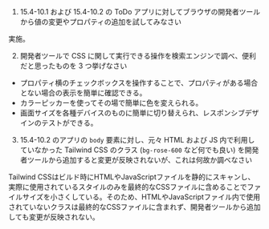 1. 15.4-10.1 および 15.4-10.2 の ToDo アプリに対してブラウザの開発者ツールから値の変更やプロパティの追加を試してみなさい

実施。

2. 開発者ツールで CSS に関して実行できる操作を検索エンジンで調べ、便利だと思ったものを 3 つ挙げなさい

- プロパティ横のチェックボックスを操作することで、プロパティがある場合とない場合の表示を簡単に確認できる。
- カラーピッカーを使ってその場で簡単に色を変えられる。
- 画面サイズを各種デバイスのものに簡単に切り替えられ、レスポンシブデザインのテストができる。

3. 15.4-10.2 のアプリの `body` 要素に対し、元々 HTML および JS 内で利用していなかった Tailwind CSS のクラス (`bg-rose-600` など何でも良い) を開発者ツールから追加すると変更が反映されないが、これは何故か調べなさい

Tailwind CSSはビルド時にHTMLやJavaScriptファイルを静的にスキャンし、実際に使用されているスタイルのみを最終的なCSSファイルに含めることでファイルサイズを小さくしている。そのため、HTMLやJavaScriptファイル内で使用されていないクラスは最終的なCSSファイルに含まれず、開発者ツールから追加しても変更が反映されない。